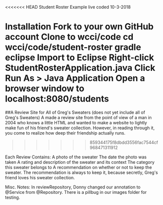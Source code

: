 <<<<<<< HEAD
Student Roster
Example live coded 10-3-2018

Installation
Fork to your own GitHub account
Clone to wcci/code
cd wcci/code/student-roster
gradle eclipse
Import to Eclipse
Right-click StudentRosterApplication.java
Click Run As > Java Application
Open a browser window to localhost:8080/students
=======
##A Review Site for All of Greg's Sweaters (does not yet include all of Greg's Sweaters)
A made a review site from the point of view of a man in 2004 who knows a little HTML and wanted to make a website to lightly make fun of his friend's sweater collection. However, in reading through it, you come to realize how deep their friendship actually runs.
>>>>>>> 859344175f8dbdd3556fac7544cf968471311912

Each Review Contains:
A photo of the sweater
The date the photo was taken
A rating and description of the sweater and its context
The category this sweater belongs to
A recommendation on whether or not to keep the sweater. The recommendation is always to keep it, because secretly, Greg's friend loves his sweater collection.


Misc. Notes:
In reviewRepository, Donny changed our annotation to @Service from @Repository.
There is a pillbug in our images folder for testing.